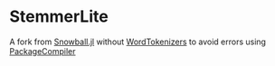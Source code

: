 # StemmerLite

A fork from [Snowball.jl](https://github.com/JuliaText/Snowball.jl) without [WordTokenizers](https://github.com/JuliaText/WordTokenizers.jl) to avoid errors using [PackageCompiler](https://github.com/JuliaLang/PackageCompiler.jl)
